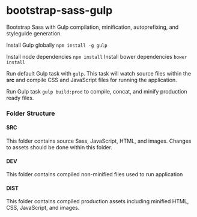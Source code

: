 # bootstrap-sass-gulp
Bootstrap Sass with Gulp compilation, minification, autoprefixing, and styleguide generation.

Install Gulp globally `npm install -g gulp`

Install node dependencies `npm install`
Install bower dependencies `bower install`

Run default Gulp task with `gulp`. This task will watch source files within the **src** and compile CSS and JavaScript files for running the application.

Run Gulp task `gulp build:prod` to compile, concat, and minify production ready files.

### Folder Structure

#### SRC

This folder contains source Sass, JavaScript, HTML, and images. Changes to assets should be done within this folder.

#### DEV

This folder contains compiled non-minified files used to run application

#### DIST

This folder contains compiled production assets including minified HTML, CSS, JavaScript, and images.